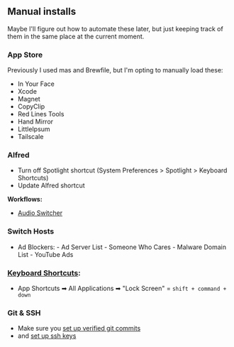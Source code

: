 ## Manual installs

Maybe I'll figure out how to automate these later, but just keeping track of them in the same place at the current moment.

### App Store

Previously I used mas and Brewfile, but I'm opting to manually load these:
 - In Your Face
 - Xcode
 - Magnet
 - CopyClip
 - Red Lines Tools
 - Hand Mirror
 - LittleIpsum
 - Tailscale

### Alfred
- Turn off Spotlight shortcut (System Preferences > Spotlight > Keyboard Shortcuts)
- Update Alfred shortcut

**Workflows:**
- [Audio Switcher](https://github.com/beet/alfred_audio_switcher/releases)

### Switch Hosts
- Ad Blockers:
		- Ad Server List
		- Someone Who Cares
		- Malware Domain List
		- YouTube Ads

### [Keyboard Shortcuts][shortcuts]:
- App Shortcuts ➡ All Applications ➡ "Lock Screen" = `shift + command + down`

### Git & SSH
- Make sure you [set up verified git commits](../git/README.md)
- and [set up ssh keys](../ssh/README.md)

[shortcuts]:https://github.com/tbalthazar-archives/dotfiles-mac